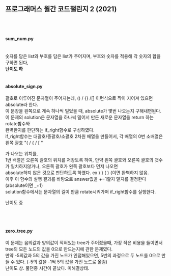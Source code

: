 <h2>프로그래머스 월간 코드챌린지 2 (2021)</h2><br>
<br>
<h4>sum_num.py</h4><br>
숫자를 담은 list와 부호를 담은 list가 주어지며, 부호와 숫자를 적용해 각 숫자의 합을 구하면 된다,<br>
<b>난이도 하</b><br>
<br>
<h4>absolute_sign.py</h4>
괄호로 이루어진 문자열이 주어지는데, () / {} /[] 이런식으로 짝이 지어져 있으면 absolute라 한다.<br>
이 문장을 왼쪽으로 계속 하나씩 밀었을 때, absolute가 몇번 나오는지 구해내면된다.<br>
이 문제의 solution은 문자열을 하나씩 밀어서 만든 새로운 문자열을 return 하는 rotate함수와<br>
완벽한지를 판단하는 if_right함수로 구성하였다.<br>
if_right함수는 대괄호/중괄호/소괄호 2차원 배열을 만들어서, 각 배열의 0번 소배열은 왼쪽 괄호 "( / { / [ "

가 나오는 위치를,<br>
1번 배열은 오른쪽 괄호의 위치를 저장토록 하여, 만약 왼쪽 괄호와 오른쪽 괄호의 갯수가 일치하지않거나, 오른쪽 괄호가 왼쪽 괄호보다 먼저 나오면<br>
absolute하지 않은 것으로 판단하도록 하였다. ex )   } ( ) {이면 완벽하지 않음. <br>
이후 이 함수의 실행 결과를 바탕으로 answer값을 +=1할지 말지를 결정한다(absolute이면 _+1)<br>
solution함수에서는 문자열의 길이 만큼 rotate시켜가며 if_right함수를 실행한다.<br>

난이도 중<br>
<br>
<br>
<br>
<h4>zero_tree.py</h4>
이 문제는 음의값과 양의값이 적혀있는 tree가 주어졌을때, 가장 적은 비용을 들이면서 tree의 모든 노드의 값을 0으로 만드는지에 관한 문제였다.<br>
만약 -5의값과 5의 값을 가진 노드가 인접해있으면, 5번의 과정으로 두 노드를 0으로 만들 수 있다. (-5의 값을 -1씩 5의 값을 가진 노드로 옮김)<br>
난이도 상. 풀던중 시간이 끝났다. 미해결상태.
